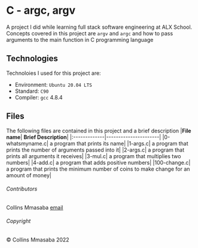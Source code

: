 # C - argc, argv
A project I did while learning full stack software engineering at ALX School. Concepts covered in this project are `argv` and `argc` and how to pass arguments to the main function in C programming language

## Technologies
Technoloies I used for this project are:
- Environment: `Ubuntu 20.04 LTS`
- Standard: `C90`
- Compiler: `gcc` 4.8.4

## Files
The following files are contained in this project and a brief description
|**File name**| **Brief Description**|
|:-------------|----------------------|
|0-whatsmyname.c| a program that prints its name|
|1-args.c| a program that prints the number of arguments passed into it|
|2-args.c| a program that prints all arguments it receives|
|3-mul.c| a program that multiplies two numbers|
|4-add.c| a program that adds positive numbers|
|100-change.c| a program that prints the minimum number of coins to make change for an amount of money|

###### Contributors ######
Collins Mmasaba [email](collins.mmasaba@azubiafrica.org)

###### Copyright ######
© Collins Mmasaba 2022
